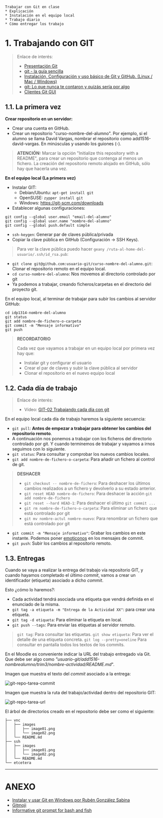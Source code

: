 
```
Trabajar con Git en clase
* Explicación
* Instalación en el equipo local
* Trabajo diario
* Cómo entregar los trabajo
```

# 1. Trabajando con GIT

> Enlace de interés:
> * [Presentación Git](https://control-versiones-git.netlify.com/)
> * [git - la guía sencilla](http://rogerdudler.github.io/git-guide/index.es.html)
> * [Instalación, Configuración y uso básico de Git y GitHub. (Linux / Mac / Windows)](https://github.com/omorest/Guides/tree/master/github)
> * [git: Lo que nunca te contaron y quizás sería por algo](https://slides.sdelquin.me/git/)
> * [Clientes Git GUI](https://git-scm.com/downloads/guis/)

## 1.1. La primera vez

**Crear repositorio en un servidor:**
* Crear una cuenta en GitHub.
* Crear un repositorio "curso-nombre-del-alumno". Por ejemplo, si el alumno se llama David Vargas, nombrar el repositorio como add1516-david-vargas. En minúsculas y usando los guiones (-).

> **ATENCIÓN:** Marcar la opción "Initialize this repository with a README", para crear un repositorio que contenga al menos un fichero.
> La creación del repositorio remoto alojado en GitHub, sólo hay que hacerla una vez.

**En el equipo local (La primera vez)**

* Instalar GIT:
    * Debian/Ubuntu: `apt-get install git`
    * OpenSUSE: `zypper install git`
    * Windows: https://git-scm.com/downloads
* Establecer algunas configuraciones:

```
git config --global user.email "email-del-alumno"
git config --global user.name "nombre-del-alumno"
git config --global push.default simple
```

* `ssh-keygen`: Generar par de claves pública/privada
* Copiar la clave pública en GitHub (Configuración -> SSH Keys).

> Para ver la clave pública puedo hacer `geany /ruta-al-home-del-usuario/.ssh/id_rsa.pub`:

* `git clone git@github.com:usuario-git/curso-nombre-del-alumno.git`: Clonar el repositorio remoto en el equipo local.
* `cd curso-nombre-del-alumno`: Nos movemos al directorio controlado por git
* Ya podemos a trabajar, creando ficheros/carpetas en el directorio del proyecto git.

En el equipo local, al terminar de trabajar para subir los cambios al servidor GitHub:

```
cd idp1314-nombre-del-alumno
git status
git add nombre-de-fichero-o-carpeta
git commit -m "Mensaje informativo"
git push
```

> **RECORDATORIO**
>
> Cada vez que vayamos a trabajar en un equipo local por primera vez hay que:
> * Instalar git y configurar el usuario
> * Crear el par de claves y subir la clave pública al servidor
> * Clonar el repositorio en el nuevo equipo local

## 1.2. Cada día de trabajo

> Enlace de interés:
> * Vídeo: [GIT-02 Trabajando cada día con git](https://youtu.be/_IFpfdeUor0)

En el equipo local cada día de trabajo haremos la siguiente secuencia:
* `git pull`: **Antes de empezar a trabajar para obtener los cambios del repositorio remoto**.
* A continuación nos ponemos a trabajar con los ficheros del directorio controlado por git.
Y cuando terminemos de trabajar y vayamos a irnos seguimos con lo siguiente.
* `git status`: Para consultar y comprobar los nuevos cambios locales.
* `git add nombre-de-fichero-o-carpeta`: Para añadir un fichero al control de git.

> **DESHACER**
>
> * `git checkout -- nombre-de-fichero`: Para deshacer los últimos cambios realizados a un fichero y devolverlo a su estado anterior.
> * `git reset HEAD nombre-de-fichero`: Para deshacer la acción `git add nombre-de-fichero`
> * `git reset --hard HEAD-1`: Para deshacer el último `git commit ...`
> * `git rm nombre-de-fichero-o-carpeta`: Para eliminar un fichero que está controlado por git
> * `git mv nombre-actul nombre-nuevo`: Para renombrar un fichero que está controlado por git
>

* `git commit -m "Mensaje informativo"`: Grabar los cambios en este instante. Podemos poner [emoticonos](https://gitmoji.dev/) en los mensajes de commit.
* `git push`: Subir los cambios al repositorio remoto.

## 1.3. Entregas

Cuando se vaya a realizar la entrega del trabajo vía repositorio GIT, y cuando hayamos completado el último *commit*, vamos a crear un identificador (etiqueta) asociado a dicho *commit*.

Esto ¿cómo lo haremos?:
* Cada actividad tendrá asociada una etiqueta que vendrá definida en el enunciado de la misma.
* `git tag -a etiqueta -m "Entrega de la Actividad XX"`: para crear una etiqueta.
* `git tag -d etiqueta`: Para eliminar la etiqueta en local.
* `git push --tags`: Para enviar las etiquetas al servidor remoto.

> `git tag`: Para consultar las etiquetas.
> `git show etiqueta`: Para ver el detalle de una etiqueta concreta.
> `git log --pretty=oneline` Para consultar en pantalla todos los textos de los commits.

En el Moodle es conveniente indicar la URL del trabajo entregado vía Git.
Que debe ser algo como *"usuario-git/add1516-nombrealumno/trim3/nombre-actividad/README.md*".

Imagen que muestra el texto del *commit* asociado a la entrega:

![git-repo-tarea-commit](./images/git-repo-tarea-commit.png)

Imagen que muestra la ruta del trabajo/actividad dentro del repositorio GIT:

![git-repo-tarea-url](./images/git-repo-tarea-url.png)

El árbol de directorios creado en el repositorio debe ser como el siguiente:

```
├── vnc
│   ├── images
│   │   ├── image01.png
│   │   └── image02.png
│   └── README.md
├── ssh
│   ├── images
│   │   ├── image01.png
│   │   └── image02.png
│   └── README.md
└── etcetera   
```

---

# ANEXO

* [Instalar y usar Git en Windows por Rubén González Sabina](https://www.youtube.com/watch?v=7qzV04C5S-k)
* [Gitmoji](https://gitmoji.dev/)
* [Informative git prompt for bash and fish](https://github.com/magicmonty/bash-git-prompt)
